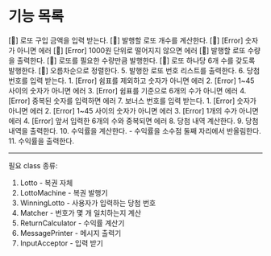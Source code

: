 # 기능 목록

[:deciduous_tree:] 로또 구입 금액을 입력 받는다.
    [:deciduous_tree:] 발행할 로또 개수를 계산한다.
    [:deciduous_tree:] [Error] 숫자가 아니면 에러
    [:deciduous_tree:] [Error] 1000원 단위로 떨어지지 않으면 에러
[:deciduous_tree:] 발행할 로또 수량을 출력한다.
[:deciduous_tree:] 로또를 필요한 수량만큼 발행한다.
    [:deciduous_tree:] 로또 하나당 6개 수를 갖도록 발행한다.
    [:deciduous_tree:] 오름차순으로 정렬한다.
5. 발행한 로또 번호 리스트를 출력한다.
6. 당첨 번호를 입력 받는다.
    1. [Error] 쉼표를 제외하고 숫자가 아니면 에러
    2. [Error] 1~45 사이의 숫자가 아니면 에러
    3. [Error] 쉼표를 기준으로 6개의 수가 아니면 에러
    4. [Error] 중복된 숫자를 입력하면 에러
7. 보너스 번호를 입력 받는다.
    1. [Error] 숫자가 아니면 에러
    2. [Error] 1~45 사이의 숫자가 아니면 에러
    3. [Error] 1개의 수가 아니면 에러
    4. [Error] 앞서 입력한 6개의 수와 중복되면 에러
8. 당첨 내역 계산한다.
9. 당첨 내역을 출력한다.
10. 수익률을 계산한다.
    - 수익률을 소수점 둘째 자리에서 반올림한다.
11. 수익률을 출력한다.

---
필요 class 종류:
1. Lotto - 복권 자체
2. LottoMachine - 복권 발행기
3. WinningLotto - 사용자가 입력하는 당첨 번호
4. Matcher - 번호가 몇 개 일치하는지 계산
5. ReturnCalculator - 수익률 계산기
6. MessagePrinter - 메시지 출력기
7. InputAcceptor - 입력 받기